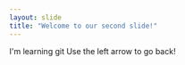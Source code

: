 ```yaml
---
layout: slide
title: "Welcome to our second slide!"
---
```

I'm learning git
Use the left arrow to go back!
